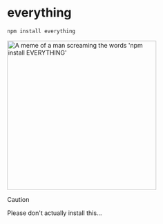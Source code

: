 # everything

```sh
npm install everything
```

<img width="345" alt="A meme of a man screaming the words 'npm install EVERYTHING'" src="https://github.com/everything-registry/everything/assets/1016365/f4612273-b2a2-444c-9d59-14268a4e6e51">

> [!CAUTION]
> Please don't actually install this...
